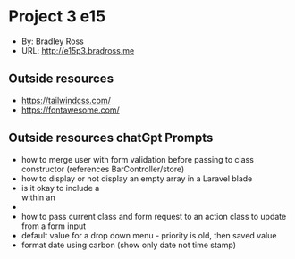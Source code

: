 # Project 3  e15
+ By: Bradley Ross
+ URL: <http://e15p3.bradross.me>


## Outside resources
+ https://tailwindcss.com/
+ https://fontawesome.com/

## Outside resources chatGpt Prompts
+ how to merge user with form validation before passing to class constructor (references BarController/store)
+ how to display or not display an empty array in a Laravel blade
+ is it okay to include a <div> within an <li>
+ how to pass current class and form request to an action class to update from a form input
+ default value for a drop down menu - priority is old, then saved value
+ format date using carbon (show only date not time stamp)